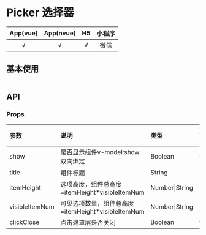# Picker 选择器
| App(vue) | App(nvue) | H5 | 小程序 |
|:-------:|:---------:|:---------:|:---------:|
| √   | √   | √   | 微信 |

## 基本使用
```html

```

## API
### Props
|参数|说明|类型|默认值|可选值|
|:------|:------|:------|:------|:------|
| show | 是否显示组件v-model:show双向绑定 | Boolean | false | true |
| title | 组件标题 | String | '' | - |
| itemHeight | 选项高度，组件总高度=itemHeight*visibleItemNum | Number\|String | 50 | - |
| visibleItemNum | 可见选项数量，组件总高度=itemHeight*visibleItemNum | Number\|String | 5 | - |
| clickClose | 点击遮罩层是否关闭 | Boolean | true | false |